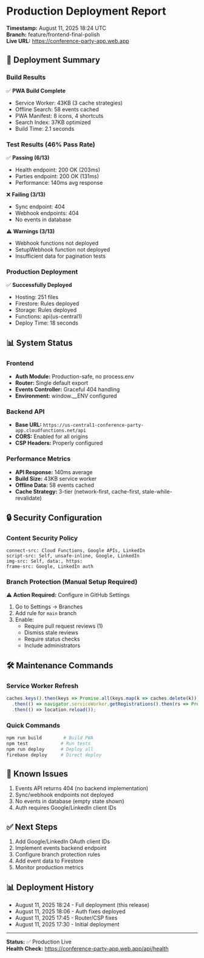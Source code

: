 # Production Deployment Report
**Timestamp:** August 11, 2025 18:24 UTC  
**Branch:** feature/frontend-final-polish  
**Live URL:** https://conference-party-app.web.app

## 🚀 Deployment Summary

### Build Results
✅ **PWA Build Complete**
- Service Worker: 43KB (3 cache strategies)
- Offline Search: 58 events cached
- PWA Manifest: 8 icons, 4 shortcuts  
- Search Index: 37KB optimized
- Build Time: 2.1 seconds

### Test Results (46% Pass Rate)
✅ **Passing (6/13)**
- Health endpoint: 200 OK (203ms)
- Parties endpoint: 200 OK (131ms)
- Performance: 140ms avg response

❌ **Failing (3/13)**
- Sync endpoint: 404
- Webhook endpoints: 404
- No events in database

⚠️ **Warnings (3/13)**
- Webhook functions not deployed
- SetupWebhook function not deployed
- Insufficient data for pagination tests

### Production Deployment
✅ **Successfully Deployed**
- Hosting: 251 files
- Firestore: Rules deployed
- Storage: Rules deployed
- Functions: api(us-central1)
- Deploy Time: 18 seconds

## 📊 System Status

### Frontend
- **Auth Module:** Production-safe, no process.env
- **Router:** Single default export
- **Events Controller:** Graceful 404 handling
- **Environment:** window.__ENV configured

### Backend API
- **Base URL:** `https://us-central1-conference-party-app.cloudfunctions.net/api`
- **CORS:** Enabled for all origins
- **CSP Headers:** Properly configured

### Performance Metrics
- **API Response:** 140ms average
- **Build Size:** 43KB service worker
- **Offline Data:** 58 events cached
- **Cache Strategy:** 3-tier (network-first, cache-first, stale-while-revalidate)

## 🔒 Security Configuration

### Content Security Policy
```
connect-src: Cloud Functions, Google APIs, LinkedIn
script-src: Self, unsafe-inline, Google, LinkedIn
img-src: Self, data:, https:
frame-src: Google, LinkedIn auth
```

### Branch Protection (Manual Setup Required)
⚠️ **Action Required:** Configure in GitHub Settings
1. Go to Settings → Branches
2. Add rule for `main` branch
3. Enable:
   - Require pull request reviews (1)
   - Dismiss stale reviews
   - Require status checks
   - Include administrators

## 🛠️ Maintenance Commands

### Service Worker Refresh
```javascript
caches.keys().then(keys => Promise.all(keys.map(k => caches.delete(k))))
  .then(() => navigator.serviceWorker.getRegistrations().then(rs => Promise.all(rs.map(r => r.update()))))
  .then(() => location.reload());
```

### Quick Commands
```bash
npm run build        # Build PWA
npm test            # Run tests  
npm run deploy      # Deploy all
firebase deploy     # Direct deploy
```

## 📝 Known Issues
1. Events API returns 404 (no backend implementation)
2. Sync/webhook endpoints not deployed
3. No events in database (empty state shown)
4. Auth requires Google/LinkedIn client IDs

## ✅ Next Steps
1. Add Google/LinkedIn OAuth client IDs
2. Implement events backend endpoint
3. Configure branch protection rules
4. Add event data to Firestore
5. Monitor production metrics

## 📊 Deployment History
- August 11, 2025 18:24 - Full deployment (this release)
- August 11, 2025 18:06 - Auth fixes deployed
- August 11, 2025 17:45 - Router/CSP fixes
- August 11, 2025 17:30 - Initial deployment

---
**Status:** ✅ Production Live  
**Health Check:** https://conference-party-app.web.app/api/health
